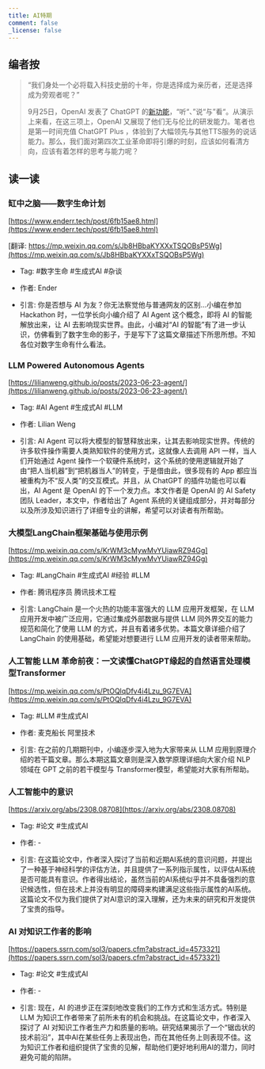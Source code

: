 ```yaml
---
title: AI特期
comment: false
_license: false
---
```


## 编者按

> “我们身处一个必将载入科技史册的十年，你是选择成为亲历者，还是选择成为旁观者呢？”
>
> 9月25日，OpenAI 发表了 ChatGPT 的[新功能](https://openai.com/blog/chatgpt-can-now-see-hear-and-speak)，“听“、”说“与”看“。从演示上来看，在这三项上，OpenAI 又展现了他们无与伦比的研发能力。笔者也是第一时间充值 ChatGPT Plus ，体验到了大幅领先与其他TTS服务的说话能力。那么，我们面对第四次工业革命即将引爆的时刻，应该如何看清方向，应该有着怎样的思考与能力呢？

## 读一读

### 缸中之脑——数字生命计划

[https://www.enderr.tech/post/6fb15ae8.html](https://www.enderr.tech/post/6fb15ae8.html)

[翻译: https://mp.weixin.qq.com/s/Jb8HBbaKYXXxTSQOBsP5Wg](https://mp.weixin.qq.com/s/Jb8HBbaKYXXxTSQOBsP5Wg)

- Tag: #数字生命 #生成式AI #杂谈

- 作者: Ender

- 引言:  你是否想与 AI 为友？你无法察觉他与普通网友的区别…小编在参加 Hackathon 时，一位学长向小编介绍了 AI Agent 这个概念，即将 AI 的智能解放出来，让 AI 去影响现实世界。由此，小编对“AI 的智能”有了进一步认识，仿佛看到了数字生命的影子，于是写下了这篇文章描述下所思所想。不知各位对数字生命有什么看法。

### LLM Powered Autonomous Agents

[https://lilianweng.github.io/posts/2023-06-23-agent/](https://lilianweng.github.io/posts/2023-06-23-agent/)

- Tag: #AI Agent #生成式AI #LLM

- 作者: Lilian Weng

- 引言: AI Agent 可以将大模型的智慧释放出来，让其去影响现实世界。传统的许多软件操作需要人类熟知软件的使用方式，这就像人去调用 API 一样，当人们开始通过 Agent 操作一个软硬件系统时，这个系统的使用逻辑就开始了由“把人当机器”到“把机器当人”的转变，于是借由此，很多现有的 App 都应当被重构为不“反人类”的交互模式。并且，从 ChatGPT 的插件功能也可以看出，AI Agent 是 OpenAI 的下一个发力点。本文作者是 OpenAI 的 AI Safety 团队 Leader，本文中，作者给出了 Agent 系统的关键组成部分，并对每部分以及所涉及知识进行了详细专业的讲解，希望可以对读者有所帮助。

### 大模型LangChain框架基础与使用示例

[https://mp.weixin.qq.com/s/KrWM3cMywMvYUiawRZ94Gg](https://mp.weixin.qq.com/s/KrWM3cMywMvYUiawRZ94Gg)

- Tag: #LangChain #生成式AI #经验 #LLM

- 作者: 腾讯程序员 腾讯技术工程

- 引言: LangChain 是一个火热的功能丰富强大的 LLM 应用开发框架，在 LLM 应用开发中被广泛应用，它通过集成外部数据与提供 LLM 同外界交互的能力规范和简化了使用 LLM 的方式，并且有着诸多优势。本篇文章详细介绍了 LangChain 的使用基础，希望能对想要进行 LLM 应用开发的读者带来帮助。

### 人工智能 LLM 革命前夜：一文读懂ChatGPT缘起的自然语言处理模型Transformer

[https://mp.weixin.qq.com/s/PtOQlqDfv4i4Lzu_9G7EVA](https://mp.weixin.qq.com/s/PtOQlqDfv4i4Lzu_9G7EVA)

- Tag: #LLM #生成式AI

- 作者: 麦克船长 阿里技术

- 引言: 在之前的几期期刊中，小编逐步深入地为大家带来从 LLM 应用到原理介绍的若干篇文章。那么本期这篇文章则是深入数学原理详细向大家介绍 NLP 领域在 GPT 之前的若干模型与 Transformer模型，希望能对大家有所帮助。

### 人工智能中的意识

[https://arxiv.org/abs/2308.08708](https://arxiv.org/abs/2308.08708)

- Tag: #论文 #生成式AI

- 作者: -

- 引言: 在这篇论文中，作者深入探讨了当前和近期AI系统的意识问题，并提出了一种基于神经科学的评估方法，并且提供了一系列指示属性，以评估AI系统是否可能具有意识。作者得出结论，虽然当前的AI系统似乎并不具备强烈的意识候选性，但在技术上并没有明显的障碍来构建满足这些指示属性的AI系统。这篇论文不仅为我们提供了对AI意识的深入理解，还为未来的研究和开发提供了宝贵的指导。

### AI 对知识工作者的影响

[https://papers.ssrn.com/sol3/papers.cfm?abstract_id=4573321](https://papers.ssrn.com/sol3/papers.cfm?abstract_id=4573321)

- Tag: #论文 #生成式AI

- 作者: -

- 引言: 现在，AI 的进步正在深刻地改变我们的工作方式和生活方式。特别是 LLM 为知识工作者带来了前所未有的机会和挑战。在这篇论文中，作者深入探讨了 AI 对知识工作者生产力和质量的影响。研究结果揭示了一个“锯齿状的技术前沿”，其中AI在某些任务上表现出色，而在其他任务上则表现不佳。这为知识工作者和组织提供了宝贵的见解，帮助他们更好地利用AI的潜力，同时避免可能的陷阱。